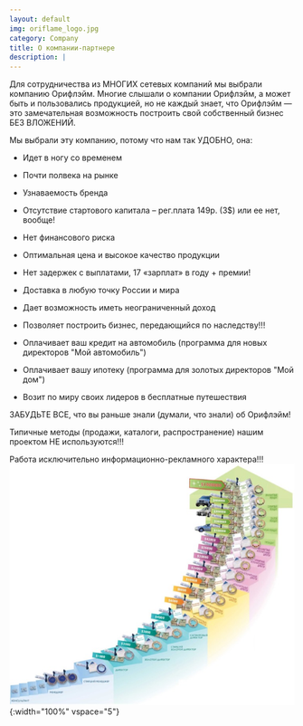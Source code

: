```yaml
---
layout: default
img: oriflame_logo.jpg
category: Company
title: О компании-партнере
description: |
---
```

Для сотрудничества из МНОГИХ сетевых компаний мы выбрали компанию Орифлэйм. Многие слышали о компании Орифлэйм, а может быть и пользовались продукцией, но не каждый знает, что Орифлэйм — это замечательная возможность построить свой собственный бизнес БЕЗ ВЛОЖЕНИЙ.
 
Мы выбрали эту компанию, потому что нам так УДОБНО, она:
 
- Идет в ногу со временем 
 
- Почти полвека на рынке
 
- Узнаваемость бренда
 
- Отсутствие стартового капитала – рег.плата 149р. (3$) или ее нет, вообще!
 
- Нет финансового риска
 
- Оптимальная цена и высокое качество продукции
 
- Нет задержек с выплатами, 17 «зарплат» в году + премии!
 
- Доставка в любую точку России и мира
 
- Дает возможность иметь неограниченный доход
 
- Позволяет построить бизнес, передающийся по наследству!!!
 
- Оплачивает ваш крeдит на автомобиль (программа для новых директоров "Мой автомобиль")
 
- Оплачивает вашу ипотеку (программа для золотых директоров "Мой дом")
 
- Возит по миру своих лидеров в бeсплатные путешествия
 
 
 
 
ЗАБУДЬТЕ ВСЕ, что вы раньше знали (думали, что знали) об Орифлэйм!
 
Типичные методы (продажи, каталоги, распространение) нашим проектом
НЕ используются!!!
 
Работа исключительно информационно-рекламного характера!!!
![](img/services/success_stair.jpg){:width="100%" vspace="5"}
